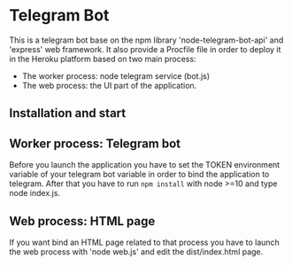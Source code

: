 # Telegram Bot

This is a telegram bot base on the npm library 'node-telegram-bot-api' and 'express' web framework.
It also provide a Procfile file in order to deploy it in the Heroku platform based on two main process: 
- The worker process: node telegram service (bot.js)
- The web process: the UI part of the application.

## Installation and start

## Worker process: Telegram bot

Before you launch the application you have to set the TOKEN environment variable of your telegram bot variable in order to bind the application to telegram.
After that you have to run `npm install` with node >=10 and type node index.js.

## Web process: HTML page

If you want bind an HTML page related to that process you have to launch the web process with 'node web.js' and edit the dist/index.html page.




